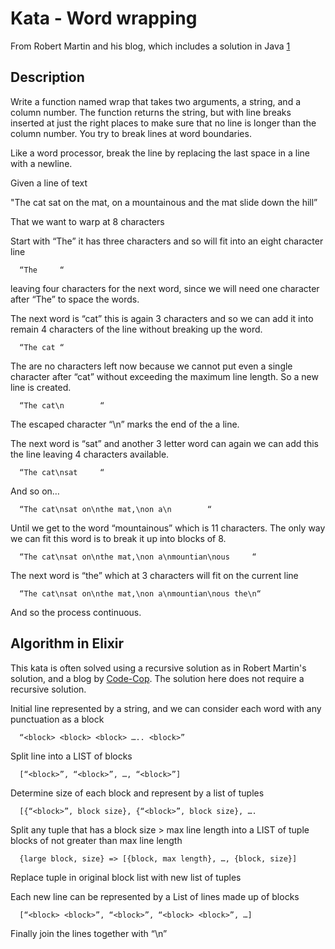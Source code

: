 # Kata - Word wrapping

From Robert Martin and his blog, which includes a solution in Java [1](http://thecleancoder.blogspot.com/2010/10/craftsman-62-dark-path.html)

## Description

Write a function named wrap that takes two arguments, a string, and a column number. The function returns the string, but with line breaks inserted at just the right places to make sure that no line is longer than the column number. You try to break lines at word boundaries.

Like a word processor, break the line by replacing the last space in a line with a newline.

Given a line of text

  "The cat sat on the mat, on a mountainous and the mat slide down the hill”

That we want to warp at 8 characters

Start with “The” it has three characters and so will fit into an eight character line

```
  “The     “
```

leaving four characters for the next word, since we will need one character after “The” to space the words.

The next word is “cat” this is again 3 characters and so we can add it into remain 4 characters of the line without breaking up the word.

```
  “The cat “
```

The are no characters left now because we cannot put even a single character after “cat” without exceeding the maximum line length. So a new line is created.

```
  “The cat\n        “
```

The escaped character “\n” marks the end of the a line.

The next word is “sat” and another 3 letter word can again we can add this the line leaving 4 characters available.

```
  “The cat\nsat     “
```

And so on…

```
  “The cat\nsat on\nthe mat,\non a\n        “
```

Until we get to the word “mountainous” which is 11 characters. The only way we can fit this word is to break it up into blocks of 8.

```
  “The cat\nsat on\nthe mat,\non a\nmountian\nous     “
```

The next word is “the” which at 3 characters will fit on the current line

```
  “The cat\nsat on\nthe mat,\non a\nmountian\nous the\n“
```

And so the process continuous.


## Algorithm in Elixir

This kata is often solved using a recursive solution as in Robert Martin's solution, and a blog by [Code-Cop](http://blog.code-cop.org/2011/08/word-wrap-kata-variants.html). The solution here does not require a recursive solution.

Initial line represented by a string, and we can consider each word with any punctuation as a block

```
  “<block> <block> <block> ….. <block>”
```

Split line into a LIST of blocks

```
  [“<block>”, “<block>”, …, “<block>”]
```

Determine size of each block and represent by a list of tuples

```
  [{“<block>”, block size}, {“<block>”, block size}, ….
```

Split any tuple that has a block size > max line length into a LIST of tuple blocks of not greater than max line length

```
  {large block, size} => [{block, max length}, …, {block, size}]
```

Replace tuple in original block list with new list of tuples

Each new line can be represented by a List of lines made up of blocks

```
  [“<block> <block>”, “<block>”, “<block> <block>”, …]
```

Finally join the lines together with “\n”
